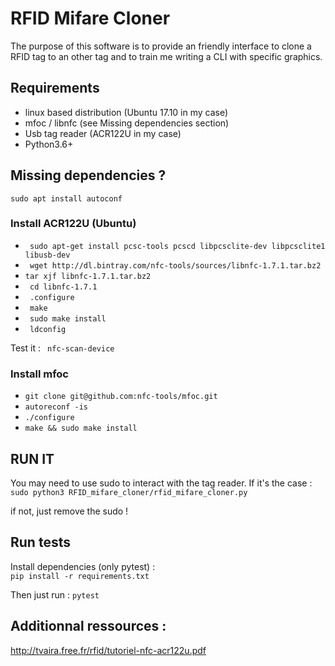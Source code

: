 # RFID Mifare Cloner

The purpose of this software is to provide an friendly interface to clone a RFID tag to an other tag and to train me 
writing a CLI with specific graphics.

## Requirements

- linux based distribution (Ubuntu 17.10 in my case)
- mfoc / libnfc (see Missing dependencies section)
- Usb tag reader (ACR122U in my case) 
- Python3.6+

## Missing dependencies ? 
`sudo apt install autoconf`

###  Install ACR122U (Ubuntu)
- ` sudo apt-get install pcsc-tools pcscd libpcsclite-dev libpcsclite1 libusb-dev`  
- ` wget http://dl.bintray.com/nfc-tools/sources/libnfc-1.7.1.tar.bz2`  
- ` tar xjf libnfc-1.7.1.tar.bz2 `
- ` cd libnfc-1.7.1`
- ` .configure`
- ` make`
- ` sudo make install`
- ` ldconfig`

Test it : 
` nfc-scan-device`

### Install mfoc  
- `git clone git@github.com:nfc-tools/mfoc.git`
- `autoreconf -is`
- `./configure`
- `make && sudo make install`



## RUN IT
You may need to use sudo to interact with the tag reader. If it's the case :  
`sudo python3 RFID_mifare_cloner/rfid_mifare_cloner.py`  

if not, just remove the sudo !


## Run tests

Install dependencies (only pytest) :  
`pip install -r requirements.txt`  

Then just run : 
`pytest`


## Additionnal ressources : 

http://tvaira.free.fr/rfid/tutoriel-nfc-acr122u.pdf